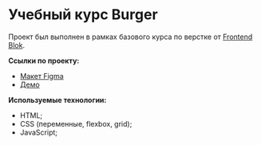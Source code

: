 # Учебный курс Burger
Проект был выполнен в рамках базового курса по верстке от [Frontend Blok](https://frontendblok.com/).

**Ссылки по проекту:**
- [Макет Figma](https://www.figma.com/design/8muxUNt1PwGH5byQR6LZG8/Burgers-Menu-Responsive?node-id=703-1101&t=MTZowi6Lel1rGQvk-0/)
- [Демо](https://n1k-y.github.io/FontendBlok-Module01-Burger/)

**Используемые технологии:**
- HTML;
- CSS (переменные, flexbox, grid);
- JavaScript;